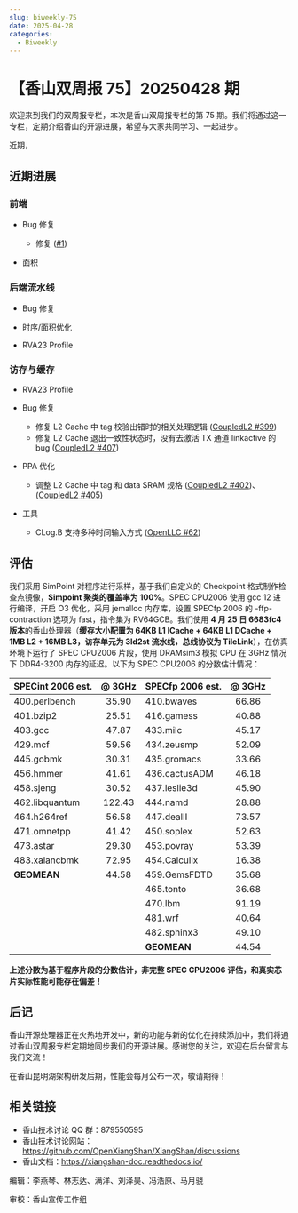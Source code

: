```yaml
---
slug: biweekly-75
date: 2025-04-28
categories:
  - Biweekly
---
```


# 【香山双周报 75】20250428 期

欢迎来到我们的双周报专栏，本次是香山双周报专栏的第 75 期。我们将通过这一专栏，定期介绍香山的开源进展，希望与大家共同学习、一起进步。

近期，


<!-- more -->

## 近期进展

### 前端

- Bug 修复
    - 修复 ([#1](https://github.com/OpenXiangShan/XiangShan/pull/1))

- 面积

### 后端流水线

- Bug 修复

- 时序/面积优化

- RVA23 Profile

### 访存与缓存

- RVA23 Profile

- Bug 修复
  - 修复 L2 Cache 中 tag 校验出错时的相关处理逻辑 ([CoupledL2 #399](https://github.com/OpenXiangShan/CoupledL2/pull/399))
  - 修复 L2 Cache 退出一致性状态时，没有去激活 TX 通道 linkactive 的 bug ([CoupledL2 #407](https://github.com/OpenXiangShan/CoupledL2/pull/407))

- PPA 优化
  - 调整 L2 Cache 中 tag 和 data SRAM 规格 ([CoupledL2 #402](https://github.com/OpenXiangShan/CoupledL2/pull/402))、([CoupledL2 #405](https://github.com/OpenXiangShan/CoupledL2/pull/405))

- 工具
  - CLog.B 支持多种时间输入方式 ([OpenLLC #62](https://github.com/OpenXiangShan/OpenLLC/pull/62))


## 评估

我们采用 SimPoint 对程序进行采样，基于我们自定义的 Checkpoint 格式制作检查点镜像，**Simpoint 聚类的覆盖率为 100%**。SPEC CPU2006 使用 gcc 12 进行编译，开启 O3 优化，采用 jemalloc 内存库，设置 SPECfp 2006 的 -ffp-contraction 选项为 fast，指令集为 RV64GCB。我们使用 **4 月 25 日 6683fc4 版本**的香山处理器（**缓存大小配置为 64KB L1 ICache + 64KB L1 DCache + 1MB L2 + 16MB L3，访存单元为 3ld2st 流水线，总线协议为 TileLink**），在仿真环境下运行了 SPEC CPU2006 片段，使用 DRAMsim3 模拟 CPU 在 3GHz 情况下 DDR4-3200 内存的延迟。以下为 SPEC CPU2006 的分数估计情况：

| SPECint 2006 est. | @ 3GHz | SPECfp 2006 est.  | @ 3GHz |
| :---------------- | :----: | :---------------- | :----: |
| 400.perlbench     | 35.90  | 410.bwaves        | 66.86  |
| 401.bzip2         | 25.51  | 416.gamess        | 40.88  |
| 403.gcc           | 47.87  | 433.milc          | 45.17  |
| 429.mcf           | 59.56  | 434.zeusmp        | 52.09  |
| 445.gobmk         | 30.31  | 435.gromacs       | 33.66  |
| 456.hmmer         | 41.61  | 436.cactusADM     | 46.18  |
| 458.sjeng         | 30.52  | 437.leslie3d      | 45.90  |
| 462.libquantum    | 122.43 | 444.namd          | 28.88  |
| 464.h264ref       | 56.58  | 447.dealII        | 73.57  |
| 471.omnetpp       | 41.42  | 450.soplex        | 52.63  |
| 473.astar         | 29.30  | 453.povray        | 53.39  |
| 483.xalancbmk     | 72.95  | 454.Calculix      | 16.38  |
| **GEOMEAN**       | 44.58  | 459.GemsFDTD      | 35.68  |
|                   |        | 465.tonto         | 36.68  |
|                   |        | 470.lbm           | 91.19  |
|                   |        | 481.wrf           | 40.64  |
|                   |        | 482.sphinx3       | 49.10  |
|                   |        | **GEOMEAN**       | 44.54  |

**上述分数为基于程序片段的分数估计，非完整 SPEC CPU2006 评估，和真实芯片实际性能可能存在偏差！**

## 后记

香山开源处理器正在火热地开发中，新的功能与新的优化在持续添加中，我们将通过香山双周报专栏定期地同步我们的开源进展。感谢您的关注，欢迎在后台留言与我们交流！

在香山昆明湖架构研发后期，性能会每月公布一次，敬请期待！

## 相关链接

* 香山技术讨论 QQ 群：879550595
* 香山技术讨论网站：https://github.com/OpenXiangShan/XiangShan/discussions
* 香山文档：https://xiangshan-doc.readthedocs.io/

编辑：李燕琴、林志达、满洋、刘泽昊、冯浩原、马月骁

审校：香山宣传工作组